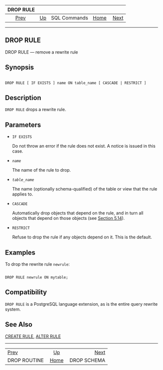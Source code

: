 

|                   DROP RULE                  |                                        |              |                                                       |                                            |
| :------------------------------------------: | :------------------------------------- | :----------: | ----------------------------------------------------: | -----------------------------------------: |
| [Prev](sql-droproutine.html "DROP ROUTINE")  | [Up](sql-commands.html "SQL Commands") | SQL Commands | [Home](index.html "PostgreSQL 17devel Documentation") |  [Next](sql-dropschema.html "DROP SCHEMA") |

***

## DROP RULE

DROP RULE — remove a rewrite rule

## Synopsis

```

DROP RULE [ IF EXISTS ] name ON table_name [ CASCADE | RESTRICT ]
```

## Description

`DROP RULE` drops a rewrite rule.

## Parameters

* `IF EXISTS`

    Do not throw an error if the rule does not exist. A notice is issued in this case.

* *`name`*

    The name of the rule to drop.

* *`table_name`*

    The name (optionally schema-qualified) of the table or view that the rule applies to.

* `CASCADE`

    Automatically drop objects that depend on the rule, and in turn all objects that depend on those objects (see [Section 5.14](ddl-depend.html "5.14. Dependency Tracking")).

* `RESTRICT`

    Refuse to drop the rule if any objects depend on it. This is the default.

## Examples

To drop the rewrite rule `newrule`:

```

DROP RULE newrule ON mytable;
```

## Compatibility

`DROP RULE` is a PostgreSQL language extension, as is the entire query rewrite system.

## See Also

[CREATE RULE](sql-createrule.html "CREATE RULE"), [ALTER RULE](sql-alterrule.html "ALTER RULE")

***

|                                              |                                                       |                                            |
| :------------------------------------------- | :---------------------------------------------------: | -----------------------------------------: |
| [Prev](sql-droproutine.html "DROP ROUTINE")  |         [Up](sql-commands.html "SQL Commands")        |  [Next](sql-dropschema.html "DROP SCHEMA") |
| DROP ROUTINE                                 | [Home](index.html "PostgreSQL 17devel Documentation") |                                DROP SCHEMA |
